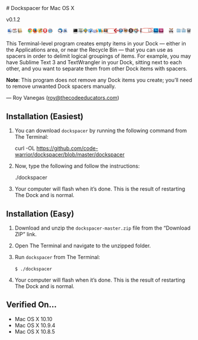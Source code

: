 <meta charset="utf-8">
# Dockspacer for Mac OS X

v0.1.2

![Dockspacer screenshot](img/dockspacer.png "Dockspacer screenshot")

This Terminal-level program creates empty items in your Dock — either in the Applications area, or near the Recycle Bin — that you can use as spacers in order to delimit logical groupings of items. For example, you may have Sublime Text 3 and TextWrangler in your Dock, sitting next to each other, and you want to separate them from other Dock items with spacers.

**Note**: This program does not remove any Dock items you create; you’ll need to remove unwanted Dock spacers manually.

— Roy Vanegas (roy@thecodeeducators.com)

## Installation (Easiest)

1. You can download `dockspacer` by running the following command from The Terminal:

      curl -OL https://github.com/code-warrior/dockspacer/blob/master/dockspacer

2. Now, type the following and follow the instructions:

      ./dockspacer

3. Your computer will flash when it’s done. This is the result of restarting The Dock and is normal.

## Installation (Easy)

1. Download and unzip the `dockspacer-master.zip` file from the “Download ZIP” link.

2. Open The Terminal and navigate to the unzipped folder.

3. Run `dockspacer` from The Terminal:

     `$ ./dockspacer`

4. Your computer will flash when it’s done. This is the result of restarting The Dock and is normal.

## Verified On...
* Mac OS X 10.10
* Mac OS X 10.9.4
* Mac OS X 10.8.5
